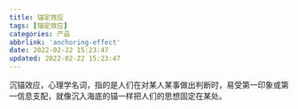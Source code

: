 ```yaml
---
title: 锚定效应
tags: [锚定效应]
categories: 产品
abbrlink: 'anchoring-effect'
date: 2022-02-22 15:23:47
updated: 2022-02-22 15:23:47
---
```


沉锚效应，心理学名词，指的是人们在对某人某事做出判断时，易受第一印象或第一信息支配，就像沉入海底的锚一样把人们的思想固定在某处。